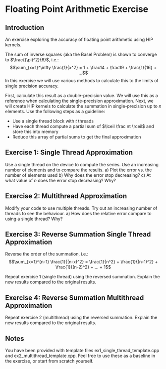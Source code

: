 # Floating Point Arithmetic Exercise

## Introduction

An exercise exploring the accuracy of floating point arithmetic using HIP kernels.

The sum of inverse squares (aka the Basel Problem) is shown to converge to $\frac{(\pi)^2}{6}$, i.e.: $$\sum_{x=1}^\infty \frac{1}{x^2} = 1 + \frac14 + \frac19 + \frac{1}{16} + ...$$
In this exercise we will use various methods to calculate this to the limits of single precision accuracy.

First, calculate this result as a double-precision value. We will use this as a reference when calculating the single-precision approximation. Next, we will create HIP kernels to calculate the summation in single-precision up to *n* elements. Use the following steps as a guideline:
- Use a single thread block with *t* threads
- Have each thread compute a partial sum of $\lceil \frac nt \rceil$ and store this into memory
- Reduce this array of partial sums to get the final approximation

## Exercise 1: Single Thread Approximation

Use a single thread on the device to compute the series. Use an increasing number of elements and to compare the results.
a) Plot the error vs. the number of elements used
b) Why does the error stop decreasing?
c) At what value of *n* does the error stop decreasing? Why?

## Exercise 2: Multithread Approximation

Modify your code to use multiple threads. Try out an increasing number of threads to see the behaviour.
a) How does the relative error compare to using a single thread? Why?

## Exercise 3: Reverse Summation Single Thread Approximation

Reverse the order of the summation, i.e.: $$\sum_{x=1}^{n-1} \frac{1}{(n-x)^2} = \frac{1}{n^2} + \frac{1}{(n-1)^2} + \frac{1}{(n-2)^2} + ... + 1$$

Repeat exercise 1 (single thread) using the reversed summation. Explain the new results compared to the original results.

## Exercise 4: Reverse Summation Multithread Approximation

Repeat exercise 2 (multithread) using the reversed summation. Explain the new results compared to the original results.

## Notes

You have been provided with template files ex1_single_thread_template.cpp and ex2_multithread_template.cpp. Feel free to use these as a baseline in the exercise, or start from scratch yourself.